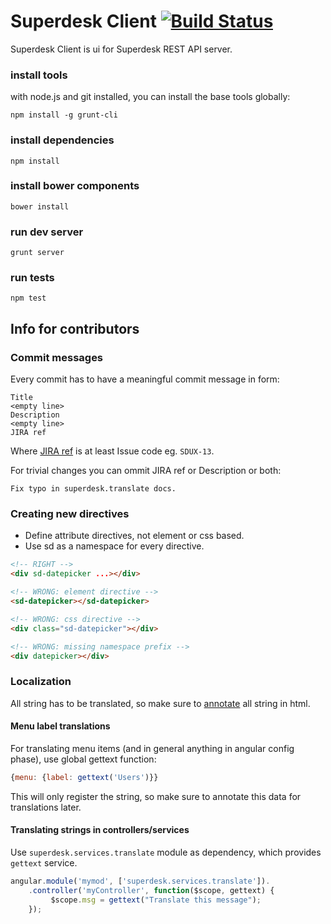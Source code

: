 # Superdesk Client [![Build Status](https://travis-ci.org/superdesk/superdesk-client.png?branch=master)](https://travis-ci.org/superdesk/superdesk-client)

Superdesk Client is ui for Superdesk REST API server.

### install tools

with node.js and git installed, you can install the base tools globally:

    npm install -g grunt-cli

### install dependencies

    npm install

### install bower components

    bower install

### run dev server

    grunt server

### run tests

    npm test

## Info for contributors

### Commit messages

Every commit has to have a meaningful commit message in form:

```
Title
<empty line>
Description
<empty line>
JIRA ref
```

Where [JIRA ref](https://confluence.atlassian.com/display/FISHEYE/Using+smart+commits) is at least Issue code eg. ```SDUX-13```.

For trivial changes you can ommit JIRA ref or Description or both:

```
Fix typo in superdesk.translate docs.
```


### Creating new directives

- Define attribute directives, not element or css based.
- Use sd as a namespace for every directive.

```html
<!-- RIGHT -->
<div sd-datepicker ...></div>

<!-- WRONG: element directive -->
<sd-datepicker></sd-datepicker>

<!-- WRONG: css directive -->
<div class="sd-datepicker"></div>

<!-- WRONG: missing namespace prefix -->
<div datepicker></div>
```

### Localization

All string has to be translated, so make sure to [annotate](http://angular-gettext.rocketeer.be/dev-guide/annotate/) all string in html.

#### Menu label translations

For translating menu items (and in general anything in angular config phase), use global gettext function:

```js
{menu: {label: gettext('Users')}}
```

This will only register the string, so make sure to annotate this data for translations later.

#### Translating strings in controllers/services

Use ```superdesk.services.translate``` module as dependency, which provides ```gettext``` service.

```js
angular.module('mymod', ['superdesk.services.translate']).
    .controller('myController', function($scope, gettext) {
         $scope.msg = gettext("Translate this message");
    });
```
